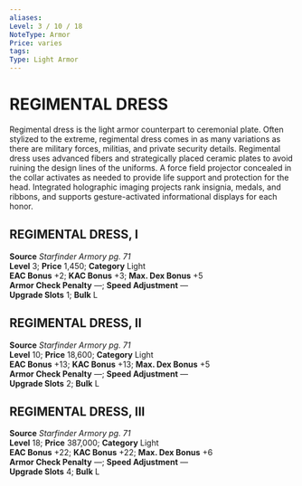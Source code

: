 ```yaml
---
aliases: 
Level: 3 / 10 / 18
NoteType: Armor
Price: varies
tags: 
Type: Light Armor
---
```

# REGIMENTAL DRESS

Regimental dress is the light armor counterpart to ceremonial plate. Often stylized to the extreme, regimental dress comes in as many variations as there are military forces, militias, and private security details. Regimental dress uses advanced fibers and strategically placed ceramic plates to avoid ruining the design lines of the uniforms. A force field projector concealed in the collar activates as needed to provide life support and protection for the head. Integrated holographic imaging projects rank insignia, medals, and ribbons, and supports gesture-activated informational displays for each honor.  

##  REGIMENTAL DRESS, I

**Source** _Starfinder Armory pg. 71_  
**Level** 3; **Price** 1,450; **Category** Light  
**EAC Bonus** +2; **KAC Bonus** +3; **Max. Dex Bonus** +5  
**Armor Check Penalty** —; **Speed Adjustment** —  
**Upgrade Slots** 1; **Bulk** L

##  REGIMENTAL DRESS, II

**Source** _Starfinder Armory pg. 71_  
**Level** 10; **Price** 18,600; **Category** Light  
**EAC Bonus** +13; **KAC Bonus** +13; **Max. Dex Bonus** +5  
**Armor Check Penalty** —; **Speed Adjustment** —  
**Upgrade Slots** 2; **Bulk** L

##  REGIMENTAL DRESS, III

**Source** _Starfinder Armory pg. 71_  
**Level** 18; **Price** 387,000; **Category** Light  
**EAC Bonus** +22; **KAC Bonus** +22; **Max. Dex Bonus** +6  
**Armor Check Penalty** —; **Speed Adjustment** —  
**Upgrade Slots** 4; **Bulk** L